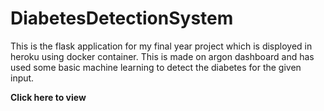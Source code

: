 <h1>DiabetesDetectionSystem</h1>
<p>This is the flask application for my final year project which is disployed in heroku using docker container. This is made on argon dashboard and has used some basic machine learning to detect the diabetes for the given input.</p>

<strong>Click here to view <a href="http://peaceful-sands-10683.herokuapp.com/login.html"></a></strong>
